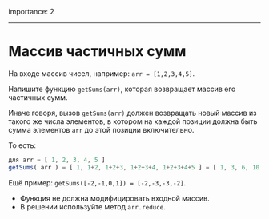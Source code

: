 importance: 2

---

# Массив частичных сумм

На входе массив чисел, например: `arr = [1,2,3,4,5]`.

Напишите функцию `getSums(arr)`, которая возвращает массив его частичных сумм.

Иначе говоря, вызов `getSums(arr)` должен возвращать новый массив из такого же числа элементов, в котором на каждой позиции должна быть сумма элементов `arr` до этой позиции включительно.

То есть:

```js no-beautify
для arr = [ 1, 2, 3, 4, 5 ]
getSums( arr ) = [ 1, 1+2, 1+2+3, 1+2+3+4, 1+2+3+4+5 ] = [ 1, 3, 6, 10, 15 ]
```

Ещё пример: `getSums([-2,-1,0,1]) = [-2,-3,-3,-2]`.

- Функция не должна модифицировать входной массив.
- В решении используйте метод `arr.reduce`.

